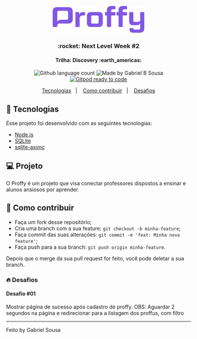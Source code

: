 <div align="center">
    <img src=".github/logo.svg" alt="Proffy" width="250px">
</div>

<h3 align="center">
  :rocket: Next Level Week #2
</h3>
<h4 align="center">
   Trilha: Discovery :earth_americas: 
</h4>

<p align="center" >  
  <img alt="Github language count" src="https://img.shields.io/github/languages/count/gabrielbudke/proffy?color=%238257E5">

  <img alt="Made by Gabriel B Sousa" src="https://img.shields.io/badge/made%20by-Gabriel%20B%20Sousa-8257E5">
  
  <a href="https://gitpod.io/#https://github.com/gabrielbudke/proffy"> 
   <img alt="Gitpod ready to code" src="https://img.shields.io/badge/Gitpod-ready--to--code-blue?logo=gitpod">
  </a>
</p>

<p align="center">
  <a href="#rocket-tecnologias">Tecnologias</a>&nbsp;&nbsp;&nbsp;|&nbsp;&nbsp;&nbsp; 
  <a href="#thinking-como-contribuir">Como contribuir</a>&nbsp;&nbsp;&nbsp;|&nbsp;&nbsp;&nbsp;
  <a href="#fire-desafios">Desafios</a>
</p>


## :rocket: Tecnologias

Esse projeto foi desenvolvido com as seguintes tecnologias:

- [Node.js](https://nodejs.org/en/)
- [SQLite](https://www.sqlite.org/)
- [sqlite-async](https://www.npmjs.com/package/sqlite-async)

## :computer: Projeto

O Proffy é um projeto que visa conectar professores dispostos a ensinar e alunos ansiosos por aprender.

## :thinking: Como contribuir

- Faça um fork desse repositório;
- Cria uma branch com a sua feature: `git checkout -b minha-feature`;
- Faça commit das suas alterações: `git commit -m 'feat: Minha nova feature'`;
- Faça push para a sua branch: `git push origin minha-feature`.

Depois que o merge da sua pull request for feito, você pode deletar a sua branch.

### :fire: Desafios

#### Desafio #01

Mostrar página de sucesso após cadastro de proffy.
OBS: Aguardar 2 segundos na página e redirecionar para a listagem dos proffus, com filtro

---

Feito by Gabriel Sousa